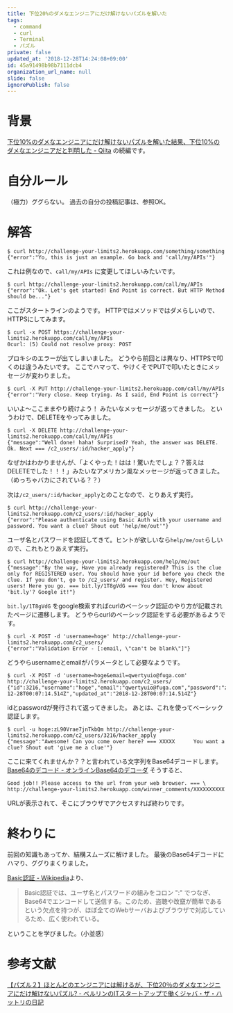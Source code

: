 ```yaml
---
title: 下位20%のダメなエンジニアにだけ解けないパズルを解いた
tags:
  - command
  - curl
  - Terminal
  - パズル
private: false
updated_at: '2018-12-28T14:24:08+09:00'
id: 45a91498b98b7111dcb4
organization_url_name: null
slide: false
ignorePublish: false
---
```

# 背景
[下位10%のダメなエンジニアにだけ解けないパズルを解いた結果、下位10%のダメなエンジニアだと判明した - Qiita](https://qiita.com/riekure/items/510be1155437b8aed2e7) の続編です。

# 自分ルール
（極力）ググらない。
過去の自分の投稿記事は、参照OK。

# 解答

```
$ curl http://challenge-your-limits2.herokuapp.com/something/something
{"error":"Yo, this is just an example. Go back and 'call/my/APIs'"}
```

これは例なので、```call/my/APIs``` に変更してほしいみたいです。

```
$ curl http://challenge-your-limits2.herokuapp.com/call/my/APIs
{"error":"Ok. Let's get started! End Point is correct. But HTTP Method should be..."}
```

ここがスタートラインのようです。
HTTPではメソッドではダメらしいので、HTTPSにしてみます。

```
$ curl -x POST https://challenge-your-limits2.herokuapp.com/call/my/APIs
0curl: (5) Could not resolve proxy: POST
```

プロキシのエラーが出てしまいました。
どうやら前回とは異なり、HTTPSで叩くのは違うみたいです。
ここでハマって、やけくそでPUTで叩いたときにメッセージが変わりました。

```
$ curl -X PUT http://challenge-your-limits2.herokuapp.com/call/my/APIs
{"error":"Very close. Keep trying. As I said, End Point is correct"}
```

いいよ～ここままやり続けよう！
みたいなメッセージが返ってきました。
というわけで、DELETEをやってみました。


```
$ curl -X DELETE http://challenge-your-limits2.herokuapp.com/call/my/APIs
{"message":"Well done! haha! Surprised? Yeah, the answer was DELETE. Ok. Next === /c2_users/:id/hacker_apply"}
```

なぜかはわかりませんが、「よくやった！はは！驚いたでしょ？？答えはDELETEでした！！！」みたいなアメリカン風なメッセージが返ってきました。
（めっちゃバカにされている？？）

次は```/c2_users/:id/hacker_apply```とのことなので、とりあえず実行。

```
$ curl http://challenge-your-limits2.herokuapp.com/c2_users/:id/hacker_apply
{"error":"Please authenticate using Basic Auth with your username and password. You want a clue? Shout out 'help/me/out'"}
```

ユーザ名とパスワードを認証してきて。ヒントが欲しいなら```help/me/out```らしいので、これもとりあえず実行。

```
$ curl http://challenge-your-limits2.herokuapp.com/help/me/out
{"message":"By the way, Have you already registered? This is the clue only for REGISTERED user. You should have your id before you check the clue. If you don't, go to /c2_users/ and register. Hey, Registered users! Here you go. === bit.ly/1T8gVdG === You don't know about 'bit.ly'? Google it!"}
```

```bit.ly/1T8gVdG``` をgoogle検索すればcurlのベーシック認証のやり方が記載されたページに遷移します。
どうやらcurlのベーシック認証をする必要があるようです。

```
$ curl -X POST -d 'username=hoge' http://challenge-your-limits2.herokuapp.com/c2_users/
{"error":"Validation Error - [:email, \"can't be blank\"]"}
```

どうやらusernameとemailがパラメータとして必要なようです。

```
$ curl -X POST -d 'username=hoge&email=qwertyuio@fuga.com' http://challenge-your-limits2.herokuapp.com/c2_users/
{"id":3216,"username":"hoge","email":"qwertyuio@fuga.com","password":"zL90Vrae7jnTkbQm","comment":null,"created_at":"2018-12-28T00:07:14.514Z","updated_at":"2018-12-28T00:07:14.514Z"}
```

idとpasswordが発行されて返ってきました。
あとは、これを使ってベーシック認証します。

```
$ curl -u hoge:zL90Vrae7jnTkbQm http://challenge-your-limits2.herokuapp.com/c2_users/3216/hacker_apply
{"message":"Awesome! Can you come over here? === XXXXX      You want a clue? Shout out 'give me a clue'"}
```

ここに来てくれませんか？？と言われている文字列をBase64デコードします。
[Base64のデコード - オンラインBase64のデコーダ](http://www.convertstring.com/ja/EncodeDecode/Base64Decode)
そうすると、

```
Good job!! Please access to the url from your web browser. === \
http://challenge-your-limits2.herokuapp.com/winner_comments/XXXXXXXXXX
```

URLが表示されて、そこにブラウザでアクセスすれば終わりです。

# 終わりに

前回の知識もあってか、結構スムーズに解けました。
最後のBase64デコードにハマり、ググりまくりました。

[Basic認証 - Wikipedia](https://ja.wikipedia.org/wiki/Basic%E8%AA%8D%E8%A8%BC)より、

> Basic認証では、ユーザ名とパスワードの組みをコロン ":" でつなぎ、Base64でエンコードして送信する。このため、盗聴や改竄が簡単であるという欠点を持つが、ほぼ全てのWebサーバおよびブラウザで対応しているため、広く使われている。

ということを学びました。（小並感）

# 参考文献

[【パズル２】ほとんどのエンジニアには解けるが、下位20％のダメなエンジニアにだけ解けないパズル? - ベルリンのITスタートアップで働くジャバ・ザ・ハットリの日記](http://tango-ruby.hatenablog.com/entry/2015/12/28/212010)
